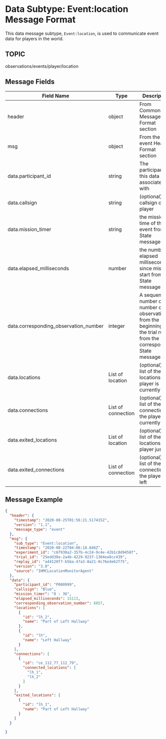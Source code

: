# Data Subtype: Event:location Message Format
This data message subtype, `Event:location`, is used to communicate event data for players in the world.

## TOPIC

observations/events/player/location

## Message Fields

| Field Name | Type | Description
| --- | --- | ---|
| header | object | From Common Message Format section
| msg | object | From the event Header Format section 
| data.participant_id | string | The participant id this data is associated with |
| data.callsign | string | (optional) The callsign of the player                      |
| data.mission_timer | string | the mission time of the event from the State message
| data.elapsed_milliseconds | number | the number of elapsed milliseconds since mission start from the State message
| data.corresponding_observation_number | integer | A sequence number of the number of observations from the beginning of the trial run from the corresponding State message
| data.locations | List of location | (optional) A list of the locations the player is currently in
| data.connections | List of connection | (optional) A list of the connections the player is currently in
| data.exited_locations | List of location | (optional) A list of the locations the player just left
| data.exited_connections | List of connection | (optional) A list of the connections the player just left

## Message Example

```json
{
  "header": {
    "timestamp": "2020-08-25T01:56:21.517415Z",
    "version": "1.1",
    "message_type": "event"
  },
  "msg": {
    "sub_type": "Event:location",
    "timestamp": "2020-08-22T04:06:18.846Z",
    "experiment_id": "c6f930a2-357b-4c24-9c4e-42b1c8d9458f",
    "trial_id": "25edd30a-2a4b-4229-9237-1304ea8cc439",
    "replay_id": "a44120f7-b5ba-47a3-8a21-0c76ede62f75",
    "version": "3.0",
    "source": "IHMCLocationMonitorAgent"
  },
  "data": {
    "participant_id": "P000999",
    "callsign": "Blue",
    "mission_timer": "8 : 36",
    "elapsed_milliseconds": 15113,
    "corresponding_observation_number": 6857,
    "locations": [
      {
        "id": "lh_2",
        "name": "Part of Left Hallway"
      },
      {
        "id": "lh",
        "name": "Left Hallway"
      }
    ],
    "connections": [
      {
        "id": "ce_112_77_112_79",
        "connected_locations": [
          "lh_1",
          "lh_2"
        ]
      }
    ],
    "exited_locations": [
      {
        "id": "lh_1",
        "name": "Part of Left Hallway"
      }
    ]
  }

}
```